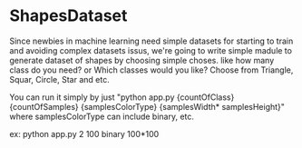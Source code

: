 # ShapesDataset

Since newbies in machine learning need simple datasets for starting to train and avoiding complex datasets issus, we're going to write simple madule to generate dataset of shapes by choosing simple choses. like how many class do you need? or Which classes would you like? Choose from Triangle, Squar, Circle, Star and etc.


You can run it simply by just "python app.py {countOfClass} {countOfSamples} {samplesColorType} {samplesWidth* samplesHeight}" where samplesColorType can include binary, etc.

ex: python app.py 2 100 binary 100*100 
